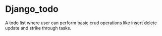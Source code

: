 # Django_todo
<p>A todo list where user can perform basic crud operations like insert delete update and strike through tasks.
  

